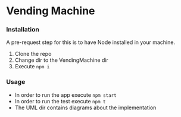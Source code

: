 # Vending Machine

### Installation
A pre-request step for this is to have Node installed in your machine.
1. Clone the repo
2. Change dir to the VendingMachine dir
3. Execute `npm i`

### Usage
- In order to run the app execute `npm start`
- In order to run the test execute `npm t`
- The UML dir contains diagrams about the implementation